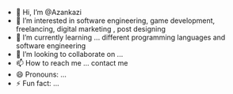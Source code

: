 - 👋 Hi, I’m @Azankazi
- 👀 I’m interested in software engineering, game development, freelancing, digital marketing , post designing
- 🌱 I’m currently learning ... different programming languages and software engineering 
- 💞️ I’m looking to collaborate on ...
- 📫 How to reach me ... contact me 
- 😄 Pronouns: ...
- ⚡ Fun fact: ... 

<!---
Azankazi/Azankazi is a ✨ special ✨ repository because its `README.md` (this file) appears on your GitHub profile.
You can click the Preview link to take a look at your changes.
--->
